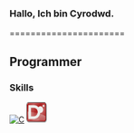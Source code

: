 ### Hallo, Ich bin Cyrodwd.
======================

## Programmer

### Skills
<p align="left">
<a href="https://learn.microsoft.com/en-us/cpp/?view=msvc-170" rel="noreferrer"><img src="https://cdn.jsdelivr.net/gh/devicons/devicon@latest/icons/c/c-original.svg" width="36" height="36" alt="C"/></a>
<a href="https://dlang.org" rel="noreferrer"><img src="dlang.svg" width="36" height="36" alt="D"/></a>
